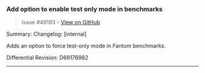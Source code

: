 ### Add option to enable test only mode in benchmarks

> Issue #49193 - [View on GitHub](https://github.com/facebook/react-native/pull/49193)

Summary:
Changelog: [internal]

Adds an option to force test-only mode in Fantom benchmarks.

Differential Revision: D69176982




---

